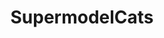 ---
title: SupermodelCats
crosslinks:
- cats
- u_imguralbumbot
- Floof
- MassdropBot
- youtubefactsbot
- Catloaf
- botwatch
- youtubot
- boopablenosies
- curledfeetsies
- livven
- me_irl
- unexpectedoverwatch
- catssittingdown
- aww
- CatsInSinks
- torties
- teefies
- jellybeantoes
- ragdolls
---